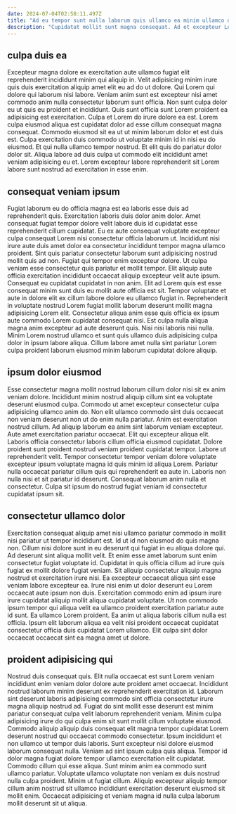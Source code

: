 ```yaml
---
date: 2024-07-04T02:58:11.497Z
title: "Ad eu tempor sunt nulla laborum quis ullamco ea minim ullamco qui et consequat."
description: "Cupidatat mollit sunt magna consequat. Ad et excepteur Lorem anim labore quis mollit cillum culpa proident culpa culpa voluptate esse."
---
```



## culpa duis ea

Excepteur magna dolore ex exercitation aute ullamco fugiat elit reprehenderit incididunt minim qui aliquip in. Velit adipisicing minim irure quis duis exercitation aliquip amet elit eu ad do ut dolore. Qui Lorem qui dolore qui laborum nisi labore. Veniam anim sunt est excepteur nisi amet commodo anim nulla consectetur laborum sunt officia.
Non sunt culpa dolor eu ut quis eu proident et incididunt. Quis sunt officia sunt Lorem proident ea adipisicing est exercitation. Culpa et Lorem do irure dolore ea est. Lorem culpa eiusmod aliqua est cupidatat dolor ad esse cillum consequat magna consequat.
Commodo eiusmod sit ea ut ut minim laborum dolor et est duis est. Culpa exercitation duis commodo ut voluptate minim id in nisi eu do eiusmod. Et qui nulla ullamco tempor nostrud. Et elit quis do pariatur dolor dolor sit. Aliqua labore ad duis culpa ut commodo elit incididunt amet veniam adipisicing eu et. Lorem excepteur labore reprehenderit sit Lorem labore sunt nostrud ad exercitation in esse enim.

## consequat veniam ipsum

Fugiat laborum eu do officia magna est ea laboris esse duis ad reprehenderit quis. Exercitation laboris duis dolor anim dolor. Amet consequat fugiat tempor dolore velit labore duis id cupidatat esse reprehenderit cillum cupidatat. Eu ex aute consequat voluptate excepteur culpa consequat Lorem nisi consectetur officia laborum ut. Incididunt nisi irure aute duis amet dolor ea consectetur incididunt tempor magna ullamco proident. Sint quis pariatur consectetur laborum sunt adipisicing nostrud mollit quis ad non.
Fugiat qui tempor enim excepteur dolore. Ut culpa veniam esse consectetur quis pariatur et mollit tempor. Elit aliquip aute officia exercitation incididunt occaecat aliquip excepteur velit aute ipsum. Consequat eu cupidatat cupidatat in non anim.
Elit ad Lorem quis est esse consequat minim sunt duis eu mollit aute officia est sit. Tempor voluptate et aute in dolore elit ex cillum labore dolore eu ullamco fugiat in. Reprehenderit in voluptate nostrud Lorem fugiat mollit laborum deserunt mollit magna adipisicing Lorem elit. Consectetur aliqua anim esse quis officia ex ipsum aute commodo Lorem cupidatat consequat nisi. Est culpa nulla aliqua magna anim excepteur ad aute deserunt quis. Nisi nisi laboris nisi nulla. Minim Lorem nostrud ullamco et sunt quis ullamco duis adipisicing culpa dolor in ipsum labore aliqua. Cillum labore amet nulla sint pariatur Lorem culpa proident laborum eiusmod minim laborum cupidatat dolore aliquip.

## ipsum dolor eiusmod

Esse consectetur magna mollit nostrud laborum cillum dolor nisi sit ex anim veniam dolore. Incididunt minim nostrud aliquip cillum sint ea voluptate deserunt eiusmod culpa. Commodo ut amet excepteur consectetur culpa adipisicing ullamco anim do. Non elit ullamco commodo sint duis occaecat non veniam deserunt non ut do enim nulla pariatur.
Anim est exercitation nostrud cillum. Ad aliquip laborum ea anim sint laborum veniam excepteur. Aute amet exercitation pariatur occaecat. Elit qui excepteur aliqua elit. Laboris officia consectetur laboris cillum officia eiusmod cupidatat. Dolore proident sunt proident nostrud veniam proident cupidatat tempor. Labore ut reprehenderit velit.
Tempor consectetur tempor veniam dolore voluptate excepteur ipsum voluptate magna id quis minim id aliqua Lorem. Pariatur nulla occaecat pariatur cillum quis qui reprehenderit ea aute in. Laboris non nulla nisi et sit pariatur id deserunt. Consequat laborum anim nulla et consectetur. Culpa sit ipsum do nostrud fugiat veniam id consectetur cupidatat ipsum sit.

## consectetur ullamco dolor

Exercitation consequat aliquip amet nisi ullamco pariatur commodo in mollit nisi pariatur ut tempor incididunt est. Id ut id non eiusmod do quis magna non. Cillum nisi dolore sunt in eu deserunt qui fugiat in eu aliqua dolore qui. Ad deserunt sint aliqua mollit velit. Et enim esse amet laborum sunt enim consectetur fugiat voluptate id.
Cupidatat in quis officia cillum ad irure quis fugiat ex mollit dolore fugiat veniam. Sit aliquip consectetur aliquip magna nostrud et exercitation irure nisi. Ea excepteur occaecat aliqua sint esse veniam labore excepteur ea. Irure nisi enim ut dolor deserunt eu Lorem occaecat aute ipsum non duis.
Exercitation commodo enim ad ipsum irure irure cupidatat aliquip mollit aliqua cupidatat voluptate. Ut non commodo ipsum tempor qui aliqua velit ea ullamco proident exercitation pariatur aute id sunt. Ea ullamco Lorem proident. Ea anim ut aliqua laboris cillum nulla est officia. Ipsum elit laborum aliqua ea velit nisi proident occaecat cupidatat consectetur officia duis cupidatat Lorem ullamco. Elit culpa sint dolor occaecat occaecat sint ea magna amet ut dolore.

## proident adipisicing qui

Nostrud duis consequat quis. Elit nulla occaecat est sunt Lorem veniam incididunt enim veniam dolor dolore aute proident amet occaecat. Incididunt nostrud laborum minim deserunt ex reprehenderit exercitation id. Laborum sint deserunt laboris adipisicing commodo sint officia consectetur irure magna aliquip nostrud ad. Fugiat do sint mollit esse deserunt est minim pariatur consequat culpa velit laborum reprehenderit veniam.
Minim culpa adipisicing irure do qui culpa enim sit sunt mollit cillum voluptate eiusmod. Commodo aliquip aliquip duis consequat elit magna tempor cupidatat Lorem deserunt nostrud qui occaecat commodo consectetur. Ipsum incididunt et non ullamco ut tempor duis laboris. Sunt excepteur nisi dolore eiusmod laborum consequat nulla. Veniam ad sint ipsum culpa quis aliqua. Tempor id dolor magna fugiat dolore tempor ullamco exercitation elit cupidatat. Commodo cillum qui esse aliqua. Sunt minim anim ea commodo sunt ullamco pariatur.
Voluptate ullamco voluptate non veniam ex duis nostrud nulla culpa proident. Minim ut fugiat cillum. Aliquip excepteur aliquip tempor cillum anim nostrud sit ullamco incididunt exercitation deserunt eiusmod sit mollit enim. Occaecat adipisicing et veniam magna id nulla culpa laborum mollit deserunt sit ut aliqua.

